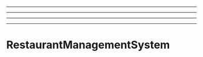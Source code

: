 --------------------------------------------
----------------------------------------------------------------------------------------------------
----------------------------------------------------------------------------------------------------
----------------------------------------------------------------------------------------------------
# RestaurantManagementSystem
